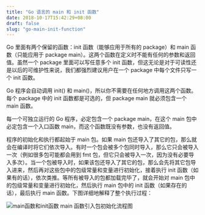 ```yaml
---
title: "Go 语言的 main 和 init 函数"
date: 2018-10-17T15:42:29+08:00
draft: false
slug: "go-main-init-function"
---
```


Go 里面有两个保留的函数：init 函数（能够应用于所有的 package）和 main 函数（只能应用于 package main）。这两个函数在定义时不能有任何的参数和返回值。虽然一个 package 里面可以写任意多个 init 函数，但这无论是对于可读性还是以后的可维护性来说，我们都强烈建议用户在一个 package 中每个文件只写一个 init 函数。

Go 程序会自动调用 init() 和 main()，所以你不需要在任何地方调用这两个函数。每个 package 中的 init 函数都是可选的，但 package main 就必须包含一个 main 函数。

每一个可独立运行的 Go 程序，必定包含一个 package main，在这个 main 包中必定包含一个入口函数 main，而这个函数既没有参数，也没有返回值。

程序的初始化和执行都起始于 main 包。如果 main 包还导入了其它的包，那么就会在编译时将它们依次导入。有时一个包会被多个包同时导入，那么它只会被导入一次（例如很多包可能都会用到 fmt 包，但它只会被导入一次，因为没有必要导入多次）。当一个包被导入时，如果该包还导入了其它的包，那么会先将其它包导入进来，然后再对这些包中的包级常量和变量进行初始化，接着执行 init 函数（如果有的话），依次类推。等所有被导入的包都加载完毕了，就会开始对 main 包中的包级常量和变量进行初始化，然后执行 main 包中的 init 函数（如果存在的话），最后执行 main 函数。下图详细地解释了整个执行过程：

![main函数和init函数](https://static.intj.top/20190214151226.png)
main 函数引入包初始化流程图
